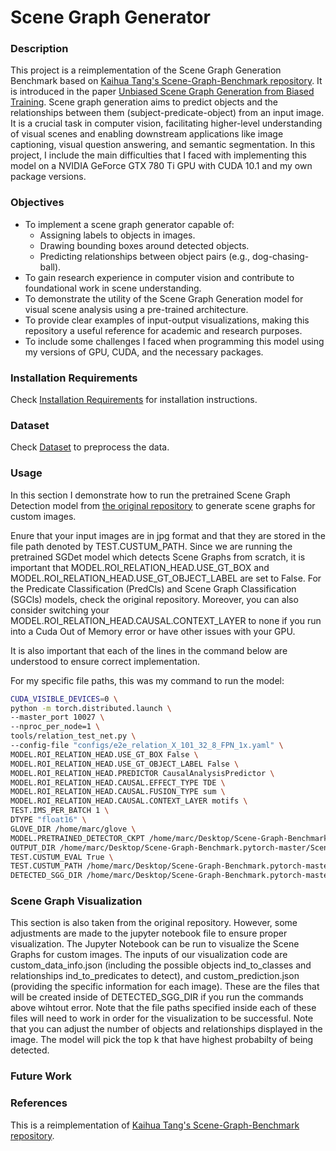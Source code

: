# Scene Graph Generator

### Description
This project is a reimplementation of the Scene Graph Generation Benchmark based on [Kaihua Tang's Scene-Graph-Benchmark repository](https://github.com/KaihuaTang/Scene-Graph-Benchmark.pytorch/blob/master/README.md). It is introduced in the paper [Unbiased Scene Graph Generation from Biased Training](https://openaccess.thecvf.com/content_CVPR_2020/papers/Tang_Unbiased_Scene_Graph_Generation_From_Biased_Training_CVPR_2020_paper.pdf).  Scene graph generation aims to predict objects and the relationships between them (subject-predicate-object) from an input image. It is a crucial task in computer vision, facilitating higher-level understanding of visual scenes and enabling downstream applications like image captioning, visual question answering, and semantic segmentation. In this project, I include the main difficulties that I faced with implementing this model on a NVIDIA GeForce GTX 780 Ti GPU with CUDA 10.1 and my own package versions.


### Objectives
- To implement a scene graph generator capable of:
    - Assigning labels to objects in images.
    - Drawing bounding boxes around detected objects.
    - Predicting relationships between object pairs (e.g., dog-chasing-ball).
- To gain research experience in computer vision and contribute to foundational work in scene understanding.
- To demonstrate the utility of the Scene Graph Generation model for visual scene analysis using a pre-trained architecture.
- To provide clear examples of input-output visualizations, making this repository a useful reference for academic and research purposes.
- To include some challenges I faced when programming this model using my versions of GPU, CUDA, and the necessary packages.


### Installation Requirements
Check [Installation Requirements](Installation_Requirements.md) for installation instructions.


### Dataset
Check [Dataset](Dataset.md) to preprocess the data. 

### Usage
In this section I demonstrate how to run the pretrained Scene Graph Detection model from [the original repository](https://github.com/KaihuaTang/Scene-Graph-Benchmark.pytorch/blob/master/README.md) to generate scene graphs for custom images. 

Enure that your input images are in jpg format and that they are stored in the file path denoted by TEST.CUSTUM_PATH. Since we are running the pretrained SGDet model which detects Scene Graphs from scratch, it is important that MODEL.ROI_RELATION_HEAD.USE_GT_BOX and MODEL.ROI_RELATION_HEAD.USE_GT_OBJECT_LABEL are set to False. For the  Predicate Classification (PredCls) and Scene Graph Classification (SGCls) models, check the original repository. Moreover, you can also consider switching your MODEL.ROI_RELATION_HEAD.CAUSAL.CONTEXT_LAYER to none if you run into a Cuda Out of Memory error or have other issues with your GPU. 

It is also important that each of the lines in the command below are understood to ensure correct implementation.

For my specific file paths, this was my command to run the model:

```bash
CUDA_VISIBLE_DEVICES=0 \
python -m torch.distributed.launch \
--master_port 10027 \
--nproc_per_node=1 \
tools/relation_test_net.py \
--config-file "configs/e2e_relation_X_101_32_8_FPN_1x.yaml" \
MODEL.ROI_RELATION_HEAD.USE_GT_BOX False \
MODEL.ROI_RELATION_HEAD.USE_GT_OBJECT_LABEL False \
MODEL.ROI_RELATION_HEAD.PREDICTOR CausalAnalysisPredictor \
MODEL.ROI_RELATION_HEAD.CAUSAL.EFFECT_TYPE TDE \
MODEL.ROI_RELATION_HEAD.CAUSAL.FUSION_TYPE sum \
MODEL.ROI_RELATION_HEAD.CAUSAL.CONTEXT_LAYER motifs \
TEST.IMS_PER_BATCH 1 \
DTYPE "float16" \
GLOVE_DIR /home/marc/glove \
MODEL.PRETRAINED_DETECTOR_CKPT /home/marc/Desktop/Scene-Graph-Benchmark.pytorch-master/Scene-Graph-Benchmark.pytorch/checkpoints/pretrained_faster_rcnn/model_final.pth \
OUTPUT_DIR /home/marc/Desktop/Scene-Graph-Benchmark.pytorch-master/Scene-Graph-Benchmark.pytorch/checkpoints/outputs \
TEST.CUSTUM_EVAL True \
TEST.CUSTUM_PATH /home/marc/Desktop/Scene-Graph-Benchmark.pytorch-master/Scene-Graph-Benchmark.pytorch/checkpoints/custom_images \
DETECTED_SGG_DIR /home/marc/Desktop/Scene-Graph-Benchmark.pytorch-master/Scene-Graph-Benchmark.pytorch/checkpoints/outputs
```

### Scene Graph Visualization
This section is also taken from the original repository. However, some adjustments are made to the jupyter notebook file to ensure proper visualization.  The Jupyter Notebook can be run to visualize the Scene Graphs for custom images. The inputs of our visualization code are custom_data_info.json (including the possible objects ind_to_classes and relationships ind_to_predicates to detect), and custom_prediction.json (providing the specific information for each image). These are the files that will be created inside of DETECTED_SGG_DIR if you run the commands above wihtout error. Note that the file paths specified inside each of these files will need to work in order for the visualization to be successful. Note that you can adjust the number of objects and relationships displayed in the image. The model will pick the top k that have highest probabilty of being detected.

### Future Work


### References 
This is a reimplementation of [Kaihua Tang's Scene-Graph-Benchmark repository](https://github.com/KaihuaTang/Scene-Graph-Benchmark.pytorch/blob/master/README.md).

